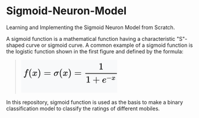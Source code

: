 # Sigmoid-Neuron-Model

Learning and Implementing the Sigmoid Neuron Model from Scratch.

A sigmoid function is a mathematical function having a characteristic "S"-shaped curve or sigmoid curve. A common example of a sigmoid function is the logistic function shown in the first figure and defined by the formula:

>![](image.png)


In this repository, sigmoid function is used as the basis to make a binary classification model to classify the ratings of different mobiles.
